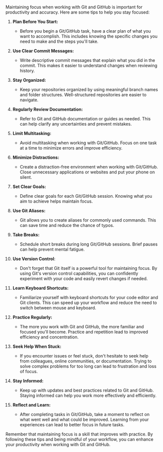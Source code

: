 Maintaining focus when working with Git and GitHub is important for productivity and accuracy. Here are some tips to help you stay focused:

1. **Plan Before You Start:**
   
   - Before you begin a Git/GitHub task, have a clear plan of what you want to accomplish. This includes knowing the specific changes you need to make and the steps you'll take.

2. **Use Clear Commit Messages:**

   - Write descriptive commit messages that explain what you did in the commit. This makes it easier to understand changes when reviewing history.

3. **Stay Organized:**

   - Keep your repositories organized by using meaningful branch names and folder structures. Well-structured repositories are easier to navigate.

4. **Regularly Review Documentation:**

   - Refer to Git and GitHub documentation or guides as needed. This can help clarify any uncertainties and prevent mistakes.

5. **Limit Multitasking:**

   - Avoid multitasking when working with Git/GitHub. Focus on one task at a time to minimize errors and improve efficiency.

6. **Minimize Distractions:**

   - Create a distraction-free environment when working with Git/GitHub. Close unnecessary applications or websites and put your phone on silent.

7. **Set Clear Goals:**

   - Define clear goals for each Git/GitHub session. Knowing what you aim to achieve helps maintain focus.

8. **Use Git Aliases:**

   - Git allows you to create aliases for commonly used commands. This can save time and reduce the chance of typos.

9. **Take Breaks:**

   - Schedule short breaks during long Git/GitHub sessions. Brief pauses can help prevent mental fatigue.

10. **Use Version Control**: 

    - Don't forget that Git itself is a powerful tool for maintaining focus. By using Git's version control capabilities, you can confidently experiment with your code and easily revert changes if needed.

11. **Learn Keyboard Shortcuts:**

    - Familiarize yourself with keyboard shortcuts for your code editor and Git clients. This can speed up your workflow and reduce the need to switch between mouse and keyboard.

12. **Practice Regularly:**

    - The more you work with Git and GitHub, the more familiar and focused you'll become. Practice and repetition lead to improved efficiency and concentration.

13. **Seek Help When Stuck:**

    - If you encounter issues or feel stuck, don't hesitate to seek help from colleagues, online communities, or documentation. Trying to solve complex problems for too long can lead to frustration and loss of focus.

14. **Stay Informed:**

    - Keep up with updates and best practices related to Git and GitHub. Staying informed can help you work more effectively and efficiently.

15. **Reflect and Learn:**

    - After completing tasks in Git/GitHub, take a moment to reflect on what went well and what could be improved. Learning from your experiences can lead to better focus in future tasks.

Remember that maintaining focus is a skill that improves with practice. By following these tips and being mindful of your workflow, you can enhance your productivity when working with Git and GitHub.
